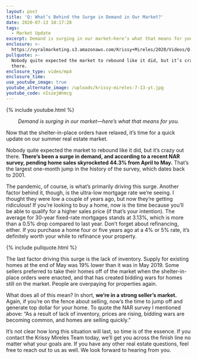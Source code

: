 ```yaml
---
layout: post
title: 'Q: What’s Behind the Surge in Demand in Our Market?'
date: 2020-07-13 18:17:28
tags:
  - Market Update
excerpt: Demand is surging in our market—here’s what that means for you.
enclosure: >-
  https://vyralmarketing.s3.amazonaws.com/Krissy+Mireles/2020/Videos/Q-+Whats+Behind+the+Surge+in+Demand+in+Our+Market_.mp4
pullquote: >-
  Nobody quite expected the market to rebound like it did, but it’s crazy out
  there.
enclosure_type: video/mp4
enclosure_time:
use_youtube_image: true
youtube_alternate_image: /uploads/krissy-mireles-7-13-yt.jpg
youtube_code: nIszejWnmcg
---
```


{% include youtube.html %}

<p style="text-align:center"><em>Demand is surging in our market—here’s what that means for you.</em></p>

Now that the shelter-in-place orders have relaxed, it’s time for a quick update on our summer real estate market.&nbsp;

Nobody quite expected the market to rebound like it did, but it’s crazy out there. **There’s been a surge in demand, and according to a recent NAR survey, pending home sales skyrocketed 44.3% from April to May.** That’s the largest one-month jump in the history of the survey, which dates back to 2001.&nbsp;

The pandemic, of course, is what’s primarily driving this surge. Another factor behind it, though, is the ultra-low mortgage rate we’re seeing. I thought they were low a couple of years ago, but now they’re getting ridiculous! If you’re looking to buy a home, now is the time because you’ll be able to qualify for a higher sales price (if that’s your intention). The average for 30-year fixed-rate mortgages stands at 3.13%, which is more than a 0.5% drop compared to last year. Don’t forget about refinancing, either. If you purchase a home four or five years ago at a 4% or 5% rate, it’s definitely worth your while to refinance your property.&nbsp;

{% include pullquote.html %}

The last factor driving this surge is the lack of inventory. Supply for existing homes at the end of May was 19% lower than it was in May 2019. Some sellers preferred to take their homes off of the market when the shelter-in-place orders were enacted, and that has created bidding wars for homes still on the market. People are overpaying for properties again.&nbsp;

What does all of this mean? In short, **we’re in a strong seller’s market.** Again, if you’re on the fence about selling, now’s the time to jump off and generate top dollar for your home. To quote the NAR survey I mentioned above: “As a result of lack of inventory, prices are rising, bidding wars are becoming common, and homes are selling quickly.”

It’s not clear how long this situation will last, so time is of the essence. If you contact the Krissy Mireles Team today, we’ll get you across the finish line no matter what your goals are. If you have any other real estate questions, feel free to reach out to us as well. We look forward to hearing from you.&nbsp;